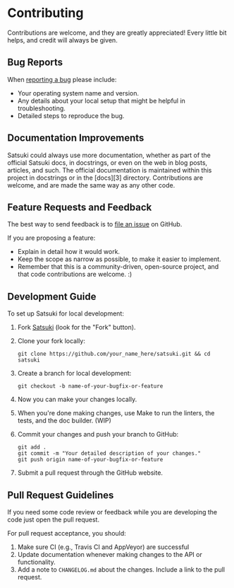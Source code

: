 # Contributing

Contributions are welcome, and they are greatly appreciated! Every little bit
helps, and credit will always be given.

## Bug Reports

When [reporting a bug][0] please include:

*   Your operating system name and version.
*   Any details about your local setup that might be helpful in
    troubleshooting.
*   Detailed steps to reproduce the bug.

## Documentation Improvements

Satsuki could always use more documentation, whether as part of the official
Satsuki docs, in docstrings, or even on the web in blog posts, articles, and
such. The official documentation is maintained within this project in
docstrings or in the [docs][3] directory. Contributions are
welcome, and are made the same way as any other code.

## Feature Requests and Feedback

The best way to send feedback is to [file an issue][0] on GitHub.

If you are proposing a feature:

*   Explain in detail how it would work.
*   Keep the scope as narrow as possible, to make it easier to implement.
*   Remember that this is a community-driven, open-source project, and that
    code contributions are welcome. :)

## Development Guide

To set up Satsuki for local development:

1.  Fork [Satsuki](https://github.com/MetroStar/satsuki) (look for the
    "Fork" button).

2.  Clone your fork locally:

    ```shell
    git clone https://github.com/your_name_here/satsuki.git && cd satsuki
    ```

3.  Create a branch for local development:

    ```shell
    git checkout -b name-of-your-bugfix-or-feature
    ```

4.  Now you can make your changes locally.

5.  When you're done making changes, use Make to run the linters, the tests,
    and the doc builder. (WIP)

6.  Commit your changes and push your branch to GitHub:

    ```shell
    git add .
    git commit -m "Your detailed description of your changes."
    git push origin name-of-your-bugfix-or-feature
    ```

7.  Submit a pull request through the GitHub website.

## Pull Request Guidelines

If you need some code review or feedback while you are developing the code just
open the pull request.

For pull request acceptance, you should:

1.  Make sure CI (e.g., Travis CI and AppVeyor) are successful
2.  Update documentation whenever making changes to the API or functionality.
3.  Add a note to `CHANGELOG.md` about the changes. Include a link to the
    pull request.

[0]: https://github.com/MetroStar/satsuki/issues
[1]: https://travis-ci.org/MetroStar/satsuki/pull_requests
